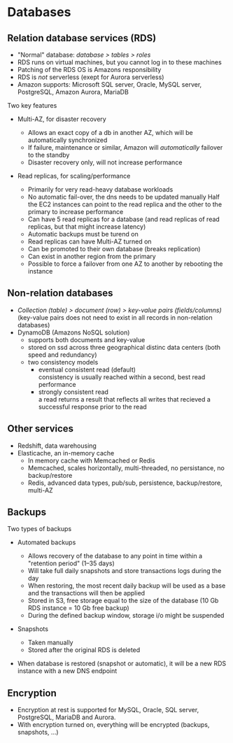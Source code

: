 # Databases

## Relation database services (RDS)  

- "Normal" database: _database > tables > roles_
- RDS runs on virtual machines, but you cannot log in to these machines
- Patching of the RDS OS is Amazons responsibility
- RDS is _not_ serverless (exept for Aurora serverless)
- Amazon supports: Microsoft SQL server, Oracle, MySQL server, PostgreSQL, Amazon Aurora, MariaDB

Two key features

- Multi-AZ, for disaster recovery
  - Allows an exact copy of a db in another AZ, which will be automatically synchronized
  - If failure, maintenance or similar, Amazon will _automatically_ failover to the standby
  - Disaster recovery only, will not increase performance

- Read replicas, for scaling/performance
  - Primarily for very read-heavy database workloads  
  - No automatic fail-over, the dns needs to be updated manually
    Half the EC2 instances can point to the read replica and the other to the primary to increase performance
  - Can have 5 read replicas for a database (and read replicas of read replicas, but that might increase latency)
  - Automatic backups must be turend on
  - Read replicas can have Multi-AZ turned on
  - Can be promoted to their own database (breaks replication)
  - Can exist in another region from the primary
  - Possible to force a failover from one AZ to another by rebooting the instance

## Non-relation databases

- _Collection (table) > document (row) > key-value pairs (fields/columns)_ (key-value pairs does not need to exist in all records in non-relation databases)
- DynamoDB (Amazons NoSQL solution)
  - supports both documents and key-value
  - stored on ssd across three geographical distinc data centers (both speed and redundancy)
  - two consistency models
    - eventual consistent read (default)  
      consistency is usually reached within a second, best read performance
    - strongly consistent read  
      a read returns a result that reflects all writes that recieved a successful response prior to the read

## Other services

- Redshift, data warehousing
- Elasticache, an in-memory cache
  - In memory cache with Memcached or Redis 
  - Memcached, scales horizontally, multi-threaded, no persistance, no backup/restore
  - Redis, advanced data types, pub/sub, persistence, backup/restore, multi-AZ

## Backups

Two types of backups

- Automated backups
  - Allows recovery of the database to any point in time within a "retention period" (1–35 days)
  - Will take full daily snapshots and store transactions logs during the day
  - When restoring, the most recent daily backup will be used as a base and the transactions will then be applied
  - Stored in S3, free storage equal to the size of the database (10 Gb RDS instance = 10 Gb free backup)
  - During the defined backup window, storage i/o might be suspended
- Snapshots
  - Taken manually
  - Stored after the original RDS is deleted

- When database is restored (snapshot or automatic), it will be a new RDS instance with a new DNS endpoint

## Encryption

- Encryption at rest is supported for MySQL, Oracle, SQL server, PostgreSQL, MariaDB and Aurora.
- With encryption turned on, everything will be encrypted (backups, snapshots, …)


